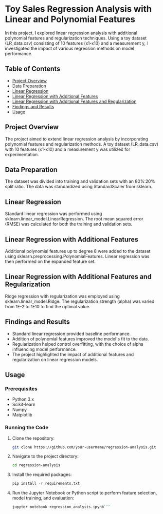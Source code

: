 # Toy Sales Regression Analysis with Linear and Polynomial Features

In this project, I explored linear regression analysis with additional polynomial features and regularization techniques. Using a toy dataset (LR_data.csv) consisting of 10 features (x1-x10) and a measurement y, I investigated the impact of various regression methods on model performance.

## Table of Contents

- [Project Overview](#project-overview)
- [Data Preparation](#data-preparation)
- [Linear Regression](#linear-regression)
- [Linear Regression with Additional Features](#linear-regression-with-additional-features)
- [Linear Regression with Additional Features and Regularization](#linear-regression-with-additional-features-and-regularization)
- [Findings and Results](#findings-and-results)
- [Usage](#usage)

## Project Overview

The project aimed to extend linear regression analysis by incorporating polynomial features and regularization methods. A toy dataset (LR_data.csv) with 10 features (x1-x10) and a measurement y was utilized for experimentation.

## Data Preparation

The dataset was divided into training and validation sets with an 80%:20% split ratio. The data was standardized using StandardScaler from sklearn.

## Linear Regression

Standard linear regression was performed using sklearn.linear_model.LinearRegression. The root mean squared error (RMSE) was calculated for both the training and validation sets.

## Linear Regression with Additional Features

Additional polynomial features up to degree 8 were added to the dataset using sklearn.preprocessing.PolynomialFeatures. Linear regression was then performed on the expanded feature set.

## Linear Regression with Additional Features and Regularization

Ridge regression with regularization was employed using sklearn.linear_model.Ridge. The regularization strength (alpha) was varied from 1E-2 to 1E10 to find the optimal value.

## Findings and Results

- Standard linear regression provided baseline performance.
- Addition of polynomial features improved the model's fit to the data.
- Regularization helped control overfitting, with the choice of alpha influencing model performance.
- The project highlighted the impact of additional features and regularization on linear regression models.

## Usage

### Prerequisites

- Python 3.x
- Scikit-learn
- Numpy
- Matplotlib

### Running the Code

1. Clone the repository:
    ```bash
    git clone https://github.com/your-username/regression-analysis.git
    ```
2. Navigate to the project directory:
    ```bash
    cd regression-analysis
    ```
3. Install the required packages:
    ```bash
    pip install -r requirements.txt
    ```
4. Run the Jupyter Notebook or Python script to perform feature selection, model training, and evaluation:
    ```bash
    jupyter notebook regression_analysis.ipynb```
